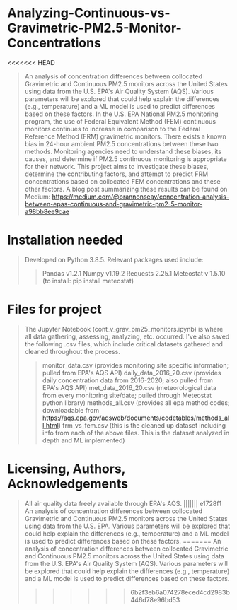 # Analyzing-Continuous-vs-Gravimetric-PM2.5-Monitor-Concentrations
<<<<<<< HEAD
>An analysis of concentration differences between collocated Gravimetric and Continuous PM2.5 monitors across the United States using data from the U.S. EPA's Air Quality System (AQS). Various parameters will be explored that could help explain the differences (e.g., temperature) and a ML model is used to predict differences based on these factors.
>In the U.S. EPA National PM2.5 monitoring program, the use of Federal Equivalent Method (FEM) continuous monitors continues to increase in comparison to the Federal Reference Method (FRM) gravimetric monitors. There exists a known bias in 24-hour ambient PM2.5 concentrations between these two methods. Monitoring agencies need to understand these biases, its causes, and determine if PM2.5 continuous monitoring is appropriate for their network. This project aims to investigate these biases, determine the contributing factors, and attempt to predict FRM concentrations based on collocated FEM concentrations and these other factors.
> A blog post summarizing these results can be found on Medium: https://medium.com/@brannonseay/concentration-analysis-between-epas-continuous-and-gravimetric-pm2-5-monitor-a98bb8ee9cae

# Installation needed
> Developed on Python 3.8.5. Relevant packages used include:
>> Pandas v1.2.1
>> Numpy v1.19.2
>> Requests 2.25.1
>> Meteostat v 1.5.10 (to install: pip install meteostat)

# Files for project
> The Jupyter Notebook (cont_v_grav_pm25_monitors.ipynb) is where all data gathering, assessing, analyzing, etc. occurred.
> I've also saved the following .csv files, which include critical datasets gathered and cleaned throughout the process.
>> monitor_data.csv (provides monitoring site specific information; pulled from EPA's AQS API)
>> daily_data_2016_20.csv (provides daily concentration data from 2016-2020; also pulled from EPA's AQS API)
>> met_data_2016_20.csv (meteorological data from every monitoring site/date; pulled through Meteostat python library)
>> methods_all.csv (provides all epa method codes; downloadable from https://aqs.epa.gov/aqsweb/documents/codetables/methods_all.html)
>> frm_vs_fem.csv (this is the cleaned up dataset including info from each of the above files. This is the dataset analyzed in depth and ML implemented)

# Licensing, Authors, Acknowledgements
> All air quality data freely available through EPA's AQS.
||||||| e1728f1
An analysis of concentration differences between collocated Gravimetric and Continuous PM2.5 monitors across the United States using data from the U.S. EPA. Various parameters will be explored that could help explain the differences (e.g., temperature) and a ML model is used to predict differences based on these factors.
=======
An analysis of concentration differences between collocated Gravimetric and Continuous PM2.5 monitors across the United States using data from the U.S. EPA's Air Quality System (AQS). Various parameters will be explored that could help explain the differences (e.g., temperature) and a ML model is used to predict differences based on these factors.
>>>>>>> 6b2f3eb6a074278eced4cd2983b446d78e96bd53
